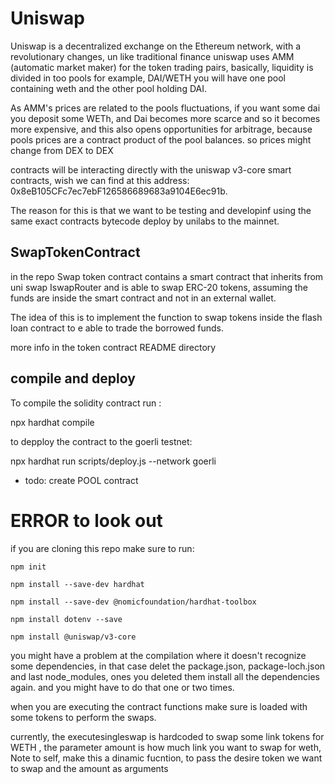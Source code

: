 # Uniswap

Uniswap is a decentralized exchange on the Ethereum network, with a revolutionary changes, un like traditional finance uniswap uses AMM (automatic market maker) for the token trading pairs, basically, liquidity is divided in too  pools for example, DAI/WETH you will have one pool containing weth and the other pool holding DAI.

As AMM's prices are related to the pools fluctuations, if you want some dai you deposit some WETh, and Dai becomes more scarce and so it becomes more expensive, and this also opens opportunities for arbitrage, because pools prices are a contract product of the pool balances. so prices might change from DEX to DEX

contracts will be interacting directly with the uniswap v3-core smart contracts, wish we can find at this address: 0x8eB105CFc7ec7ebF126586689683a9104E6ec91b.

The reason for this is that we want to be testing and developinf using the same exact contracts bytecode deploy by unilabs to the mainnet.

## SwapTokenContract

in the repo Swap token contract contains a smart contract that inherits from uni swap IswapRouter and 
is able to swap ERC-20 tokens, assuming the funds are inside the smart contract and not in an external wallet.

 The idea of this is to implement the function to swap tokens inside the flash loan contract to e able to trade the borrowed funds.

more info in the token contract README directory

## compile and deploy
To compile the solidity contract run :

 npx hardhat compile

to depploy the contract to the goerli testnet:

 npx hardhat run scripts/deploy.js --network goerli

* todo: create POOL contract

# ERROR to look out

if you are cloning this repo make sure to run:

    npm init

    npm install --save-dev hardhat

    npm install --save-dev @nomicfoundation/hardhat-toolbox

    npm install dotenv --save

    npm install @uniswap/v3-core

you might have a problem at the compilation where it doesn't recognize some dependencies, in that case delet the package.json, package-loch.json and last node_modules, ones you deleted them install all the dependencies again. and you might have to do that one or two times.

when you are executing the contract functions make sure is loaded with some tokens to perform the swaps.

currently, the executesingleswap is hardcoded to swap some link tokens for WETH , the parameter amount is how much link you want to swap for weth, Note to self, make this a dinamic fucntion, to pass the desire token we want to swap and the amount as arguments
